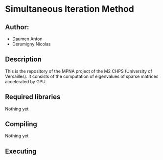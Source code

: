 # Simultaneous Iteration Method

## Author:
* Daumen Anton
* Derumigny Nicolas

## Description
This is the repository of the MPNA project of the M2 CHPS (University of Versailles). It consists of the computation of eigenvalues of sparse matrices accelerated by GPU.

## Required libraries
Nothing yet

## Compiling
Nothing yet

## Executing
